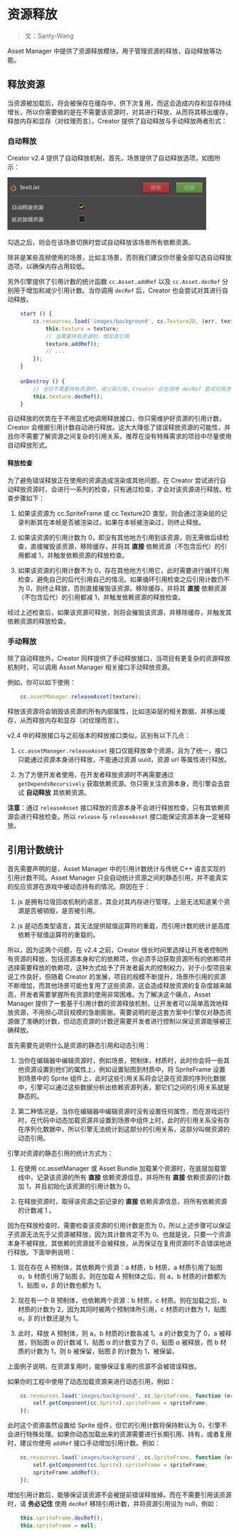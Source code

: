# 资源释放

> 文：Santy-Wang

Asset Manager 中提供了资源释放模块，用于管理资源的释放，自动释放等功能。

## 释放资源

当资源被加载后，将会被保存在缓存中，供下次复用，而这会造成内存和显存持续增长，所以你需要做的是在不需要该资源时，对其进行释放，从而将其移出缓存，释放内存和显存（对纹理而言）。Creator 提供了自动释放与手动释放两者形式：

### 自动释放

Creator v2.4 提供了自动释放机制，首先，场景提供了自动释放选项，如图所示：

![自动释放](release-manager/auto-release.png)

勾选之后，则会在该场景切换时尝试自动释放该场景所有依赖资源。

除非是某些高频使用的场景，比如主场景，否则我们建议你尽量全部勾选自动释放选项，以确保内存占用较低。

另外引擎提供了引用计数的统计函数 `cc.Asset.addRef` 以及 `cc.Asset.decRef` 分别用于增加和减少引用计数。当你调用 `decRef` 后，Creator 也会尝试对其进行自动释放。

```js
    start () {
        cc.resources.load('images/background', cc.Texture2D, (err, texture) => {
            this.texture = texture;
            // 当需要持有资源时，增加其引用
            texture.addRef();
            // ...
        });
    }

    onDestroy () {
        // 当你不需要持有资源时，减少其引用，Creator 会在调用 decRef 尝试对其进行自动释放
        this.texture.decRef();
    }
```

自动释放的优势在于不用显式地调用释放接口，你只需维护好资源的引用计数，Creator 会根据引用计数自动进行释放。这大大降低了错误释放资源的可能性，并且你不需要了解资源之间复杂的引用关系，推荐在没有特殊需求的项目中尽量使用自动释放形式。

#### 释放检查

为了避免错误释放正在使用的资源造成渲染或其他问题，在 Creator 尝试进行自动释放资源时，会进行一系列的检查，只有通过检查，才会对该资源进行释放。检查步骤如下：

1. 如果该资源为 cc.SpriteFrame 或 cc.Texture2D 类型，则会通过渲染层的记录判断其在本帧是否被渲染过，如果在本帧被渲染过，则终止释放。

2. 如果该资源的引用计数为 0，即没有其他地方引用到该资源，则无需做后续检查，直接摧毁该资源，移除缓存，并将其 **直接** 依赖资源（不包含后代）的引用都减 1，并触发依赖资源的释放检查。

3. 如果该资源的引用计数不为 0，存在其他地方引用它，此时需要进行循环引用检查，避免自己的后代引用自己的情况。如果循环引用检查之后引用计数仍不为 0，则终止释放，否则直接摧毁该资源，移除缓存，并将其 **直接** 依赖资源（不包含后代）的引用都减 1，并触发依赖资源的释放检查。

经过上述检查后，如果该资源可释放，则将会摧毁该资源，并移除缓存，并触发其依赖资源的释放检查。

### 手动释放

除了自动释放外，Creator 同样提供了手动释放接口，当项目有更复杂的资源释放机制时，可以调用 Asset Manager 相关接口手动释放资源。

例如，你可以如下使用：

```js
    cc.assetManager.releaseAsset(texture);
```

释放该资源将会销毁该资源的所有内部属性，比如渲染层的相关数据，并移出缓存，从而释放内存和显存（对纹理而言）。

v2.4 中的释放接口与之前版本的释放接口类似，区别有以下几点：

1. `cc.assetManager.releaseAsset` 接口仅能释放单个资源，且为了统一，接口只能通过资源本身进行释放，不能通过资源 uuid，资源 url 等属性进行释放。

2. 为了方便开发者使用，在开发者释放资源时不再需要通过 `getDependsRecursively` 获取依赖资源。你只需关注资源本身，而引擎会去尝试 **自动释放** 其依赖资源。

**注意**：通过 `releaseAsset` 接口释放的资源本身不会进行释放检查，只有其依赖资源会进行释放检查。所以 `release` 与 `releaseAsset` 接口能保证资源本身一定被释放。

## 引用计数统计

首先需要声明的是，Asset Manager 中的引用计数统计与传统 C++ 语言实现的引用计数不同。Asset Manager 只会自动统计资源之间的静态引用，并不能真实的反应资源在游戏中被动态持有的情况。原因在于：

1. js 是拥有垃圾回收机制的语言，其会对其内存进行管理，上层无法知道某个资源是否被销毁，是否被引用。

2. js 是动态类型语言，其无法提供赋值运算符的重载，而引用计数的统计是高度依赖于赋值运算符的重载的。

所以，因为这两个问题，在 v2.4 之前，Creator 很长时间里选择让开发者控制所有资源的释放，包括资源本身和它的依赖项，你必须手动获取资源所有的依赖项并选择需要释放的依赖项，这种方式给予了开发者最大的控制权力，对于小型项目来说工作良好，但随着 Creator 的发展，项目的规模不断提升，场景所引用的资源不断增加，而其他场景可能也复用了这些资源，这会造成释放资源的复杂度越来越高，开发者需要掌握所有资源的使用非常困难。为了解决这个痛点，Asset Manager 提供了一套基于引用计数的资源释放机制，让开发者可以简单高效地释放资源，不用担心项目规模的急剧膨胀。需要说明的是这套方案中引擎仅对静态资源做了准确的计数，但动态资源的计数还需要开发者进行控制以保证资源能够被正确释放。

首先需要先说明什么是资源的静态引用和动态引用：

1. 当你在编辑器中编辑资源时，例如场景，预制体，材质时，此时你会将一些其他资源设置到他们的属性上，例如设置贴图到材质中，将 SpriteFrame 设置到场景中的 Sprite 组件上，此时这些引用关系将会记录在资源的序列化数据中，引擎可以通过这些数据分析出依赖资源列表，那它们之间的引用关系就是静态的。

2. 第二种情况是，当你在编辑器中编辑资源时没有设置任何属性，而在游戏运行时，在代码中动态加载资源并设置到场景中组件上时，此时的引用关系没有存在序列化数据中，所以引擎无法统计到这部分的引用关系，这部分叫做资源的动态引用。

引擎对资源的静态引用的统计方式为：

1. 在使用 cc.assetManager 或 Asset Bundle 加载某个资源时，在底层加载管线中，记录该资源的所有 **直接** 依赖资源信息，并将所有 **直接** 依赖资源的计数加 1，并且初始化该资源的引用计数为 0。

2. 在释放资源时，取得该资源之前记录的 **直接** 依赖资源信息，将所有依赖资源的计数减 1 。

因为在释放检查时，需要检查该资源的引用计数是否为 0，所以上述步骤可以保证子资源无法先于父资源被释放，因为其计数肯定不为 0。也就是说，只要一个资源本身不被释放，其依赖的资源就不会被释放，从而保证在复用资源时不会错误地进行释放。下面举例说明：

1. 现在存在 A 预制体，其依赖两个资源：a 材质，b 材质，a 材质引用了贴图 α，b 材质引用了贴图 β。则在加载 A 预制体之后，则 a，b 材质的计数都为 1，贴图 α，β 的计数也都为 1。

2. 现在有一个 B 预制体，也依赖两个资源：b 材质，c 材质。则在加载之后，b 材质的计数为 2，因为其同时被两个预制体所引用，c 材质的计数为 1，贴图 α，β 的计数还是为 1。

3. 此时，释放 A 预制体，则 a，b 材质的计数各减 1。a 的计数变为了 0，a 被释放，则贴图 α 的计数减 1，贴图 α 的计数变为了 0，贴图 α 被释放，而 b 材质的计数为 1，则 b 被保留，贴图 β 的计数为 1，被保留。

上面例子说明，在资源复用时，能够保证复用的资源不会被错误释放。

如果你的工程中使用了动态加载资源来进行动态引用，例如：

```js
    cc.resources.load('images/background', cc.SpriteFrame, function (err, spriteFrame) {
        self.getComponent(cc.Sprite).spriteFrame = spriteFrame;
    });
```

此时这个资源虽然设置给 Sprite 组件，但它的引用计数将保持默认为 0，引擎不会进行特殊处理。如果你动态加载出来的资源需要进行长期引用、持有，或者复用时，建议你使用 `addRef` 接口手动增加引用计数。例如：

```js
    cc.resources.load('images/background', cc.SpriteFrame, function (err, spriteFrame) {
        self.getComponent(cc.Sprite).spriteFrame = spriteFrame;
        spriteFrame.addRef();
    });
```

增加引用计数后，能够保证该资源不会被提前错误释放掉。而在不需要引用该资源时，请 **务必记住** 使用 `decRef` 移除引用计数，并将资源引用设为 null，例如：

```js
    this.spriteFrame.decRef();
    this.spriteFrame = null;
```

